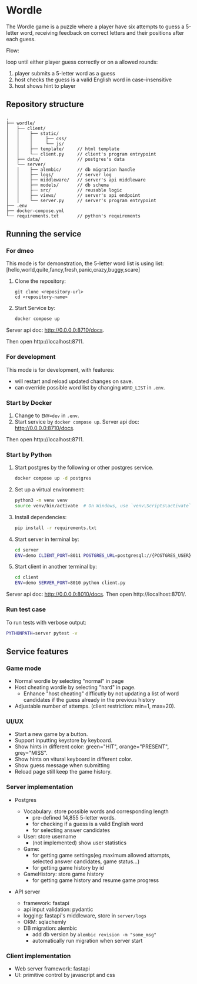 # Wordle
The Wordle game is a puzzle where a player have six attempts to guess a 5-letter word, receiving feedback on correct letters and their positions after each guess.

Flow:

loop until either player guess correctly or on a allowed rounds:
1. player submits a 5-letter word as a guess
2. host checks the guess is a valid English word in case-insensitive
3. host shows hint to player


## Repository structure
```
.
├── wordle/
│   ├── client/
│   │    ├── static/
│   │    │     ├── css/
│   │    │     └── js/
│   │    ├── template/     // html template
│   │    └── client.py     // client's program entrypoint
│   ├── data/              // postgres's data
│   └── server/
│   │    ├── alembic/      // db migration handle
│   │    ├── logs/         // server log
│   │    ├── middleware/   // server's api middleware
│   │    ├── models/       // db schema
│   │    ├── src/          // reusable logic
│   │    ├── views/        // server's api endpoint
│   │    └── server.py     // server's program entrypoint
├── .env
├── docker-compose.yml
└── requirements.txt       // python's requirements
```



## Running the service
### For dmeo
This mode is for demonstration, the 5-letter word list is using list: [hello,world,quite,fancy,fresh,panic,crazy,buggy,scare]
1. Clone the repository:
   ```
   git clone <repository-url>
   cd <repository-name>
   ```

2. Start Service by:
    ```sh
    docker compose up
    ```
Server api doc: http://0.0.0.0:8710/docs.

Then open http://localhost:8711.

###

### For development
This mode is for development, with features:
- will restart and reload updated changes on save.
- can override possible word list by changing `WORD_LIST` in `.env`.

### Start by Docker
1. Change to `ENV=dev` in `.env`.
2. Start service by `docker compose up`.
Server api doc: http://0.0.0.0:8710/docs.

Then open http://localhost:8711.

### Start by Python
1. Start postgres by the following or other postgres service.
   ```sh
   docker compose up -d postgres
   ```
2. Set up a virtual environment:
    ```sh
    python3 -m venv venv
    source venv/bin/activate  # On Windows, use `venv\Scripts\activate`
    ```
2. Install dependencies:
    ```sh
    pip install -r requirements.txt
    ```
3. Start server in terminal by:
   ```sh
   cd server
   ENV=demo CLIENT_PORT=8011 POSTGRES_URL=postgresql://{POSTGRES_USER}:{POSTGRES_PASSWORD}@{POSTGRES_HOST}:{POSTGRES_PORT}/wordle
   ```
4. Start client in another terminal by:
   ```sh
   cd client
   ENV=demo SERVER_PORT=8010 python client.py
   ```
Server api doc: http://0.0.0.0:8010/docs.
Then open http://localhost:8701/.

### Run test case
To run tests with verbose output:
```sh
PYTHONPATH=server pytest -v
```

## Service features
### Game mode
- Normal wordle by selecting "normal" in page
- Host cheating wordle by selecting "hard" in page.
   - Enhance "host cheating" difficutly by not updating a list of word candidates if the guess already in the previous history
- Adjustable number of attemps. (client restriction: min=1, max=20).

### UI/UX
- Start a new game by a button.
- Support inputting keystore by keyboard.
- Show hints in different color: green="HIT", orange="PRESENT", grey="MISS".
- Show hints on vitural keyboard in different color.
- Show guess message when submitting
- Reload page still keep the game history.

### Server implementation
- Postgres
   - Vocabulary: store possible words and corresponding length
      - pre-defined 14,855 5-letter words.
      - for checking if a guess is a valid English word
      - for selecting answer candidates
   - User: store username
      - (not implemented) show user statistics
   - Game:
      - for getting game settings(eg.maximum allowed attampts, selected answer candidates, game status...)
      - for getting game history by id
   - GameHistory: store game history
      - for getting game history and resume game progress

- API server
   - framework: fastapi
   - api input validation: pydantic
   - logging: fastapi's middleware, store in `server/logs`
   - ORM: sqlachemly
   - DB migration: alembic
      - add db version by `alembic revision -m "some_msg"`
      - automatically run migration when server start

### Client implementation
- Web server framework: fastapi
- UI: primitive control by javascript and css
